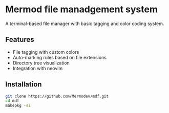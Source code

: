 # Mermod file manadgement system

A terminal-based file manager with basic tagging and color coding system.

## Features

- File tagging with custom colors
- Auto-marking rules based on file extensions
- Directory tree visualization
- Integration with neovim

## Installation

```bash
git clone https://github.com/Mermodev/mdf.git
cd mdf
makepkg -si
